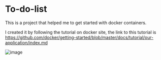 # To-do-list

This is a project that helped me to get started with docker containers. 

I created it by following the tutorial on docker site, the link to this tutorial is https://github.com/docker/getting-started/blob/master/docs/tutorial/our-application/index.md

![image](https://user-images.githubusercontent.com/63251266/193250975-850ef28d-6634-4627-b7b4-5d4a6210d07f.png)

